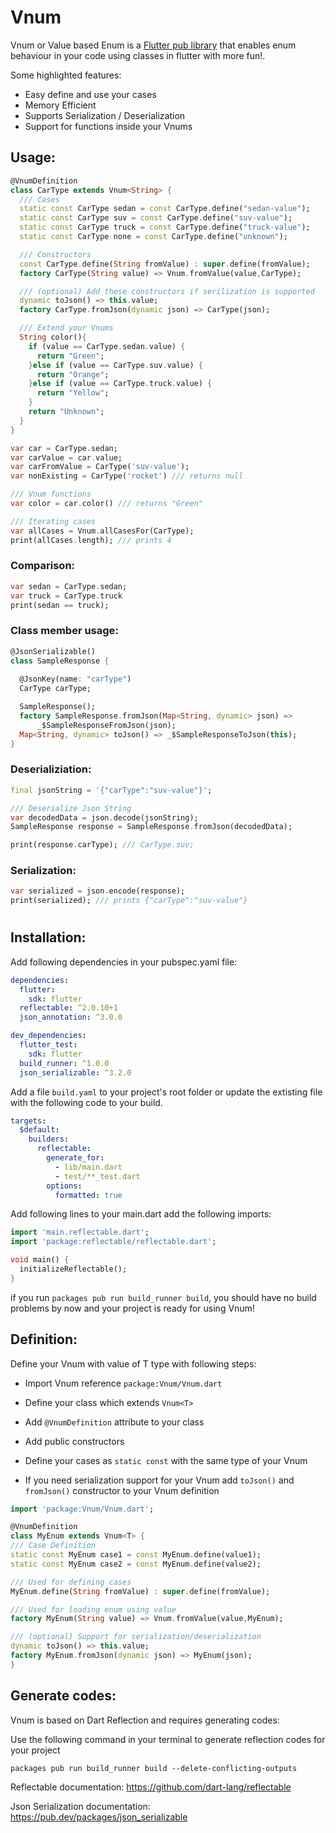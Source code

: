 # Vnum

Vnum or Value based Enum is a [Flutter pub library](https://pub.dev/packages/vnum) that enables enum behaviour in your code using classes in flutter with more fun!.

Some highlighted features:

* Easy define and use your cases
* Memory Efficient
* Supports Serialization / Deserialization
* Support for functions inside your Vnums



## Usage:


```dart
@VnumDefinition
class CarType extends Vnum<String> {
  /// Cases
  static const CarType sedan = const CarType.define("sedan-value");
  static const CarType suv = const CarType.define("suv-value");
  static const CarType truck = const CarType.define("truck-value");
  static const CarType none = const CarType.define("unknown");

  /// Constructors
  const CarType.define(String fromValue) : super.define(fromValue);
  factory CarType(String value) => Vnum.fromValue(value,CarType);

  /// (optional) Add these constructors if serilization is supported
  dynamic toJson() => this.value;
  factory CarType.fromJson(dynamic json) => CarType(json);

  /// Extend your Vnums
  String color(){
    if (value == CarType.sedan.value) {
      return "Green";
    }else if (value == CarType.suv.value) {
      return "Orange";
    }else if (value == CarType.truck.value) {
      return "Yellow";
    }
    return "Unknown";
  }
}
```


```dart
var car = CarType.sedan;
var carValue = car.value;
var carFromValue = CarType('suv-value');
var nonExisting = CarType('rocket') /// returns null

/// Vnum functions
var color = car.color() /// returns "Green"

/// Iterating cases
var allCases = Vnum.allCasesFor(CarType);
print(allCases.length); /// prints 4
```

### Comparison:
```dart
var sedan = CarType.sedan;
var truck = CarType.truck
print(sedan == truck);
```
### Class member usage:
```dart
@JsonSerializable()
class SampleResponse {
  
  @JsonKey(name: "carType")
  CarType carType;

  SampleResponse();
  factory SampleResponse.fromJson(Map<String, dynamic> json) =>
      _$SampleResponseFromJson(json);
  Map<String, dynamic> toJson() => _$SampleResponseToJson(this);
}
```
### Deserializiation:
```dart
final jsonString = '{"carType":"suv-value"}';

/// Deserialize Json String
var decodedData = json.decode(jsonString);
SampleResponse response = SampleResponse.fromJson(decodedData);

print(response.carType); /// CarType.suv;
```

### Serialization:
```dart
var serialized = json.encode(response);
print(serialized); /// prints {"carType":"suv-value"}
```


#
## Installation:
Add following dependencies in your pubspec.yaml file:

```yaml
dependencies:
  flutter:
    sdk: flutter
  reflectable: ^2.0.10+1
  json_annotation: ^3.0.0

dev_dependencies:
  flutter_test:
    sdk: flutter
  build_runner: ^1.0.0
  json_serializable: ^3.2.0
  ```

Add a file ```build.yaml``` to your project's root folder or update the extisting file with the following code to your build.

```yaml
targets:
  $default:
    builders:
      reflectable:
        generate_for:
          - lib/main.dart
          - test/**_test.dart
        options:
          formatted: true
```

Add following lines to your main.dart add the following imports:

```dart
import 'main.reflectable.dart';
import 'package:reflectable/reflectable.dart';

void main() {
  initializeReflectable();
}
```
if you run ```packages pub run build_runner build```, you should have no build problems by now and your project is ready for using Vnum!



## Definition:

Define your Vnum with value of T type with following steps:

* Import Vnum reference ```package:Vnum/Vnum.dart```

* Define your class which extends ```Vnum<T>```

* Add ```@VnumDefinition``` attribute to your class

* Add public constructors

* Define your cases as ```static const``` with the same type of your Vnum

* If you need serialization support for your Vnum add ```toJson()``` and ```fromJson()``` constructor to your Vnum definition

```dart
import 'package:Vnum/Vnum.dart';

@VnumDefinition
class MyEnum extends Vnum<T> {
/// Case Definition
static const MyEnum case1 = const MyEnum.define(value1);
static const MyEnum case2 = const MyEnum.define(value2);

/// Used for defining cases
MyEnum.define(String fromValue) : super.define(fromValue);

/// Used for loading enum using value
factory MyEnum(String value) => Vnum.fromValue(value,MyEnum);

/// (optional) Support for serialization/deserialization
dynamic toJson() => this.value;
factory MyEnum.fromJson(dynamic json) => MyEnum(json);
}
```

## Generate codes:

Vnum is based on Dart Reflection and requires generating codes:

Use the following command in your terminal to generate reflection codes for your project

```packages pub run build_runner build --delete-conflicting-outputs```

Reflectable documentation: https://github.com/dart-lang/reflectable

Json Serialization documentation: https://pub.dev/packages/json_serializable


